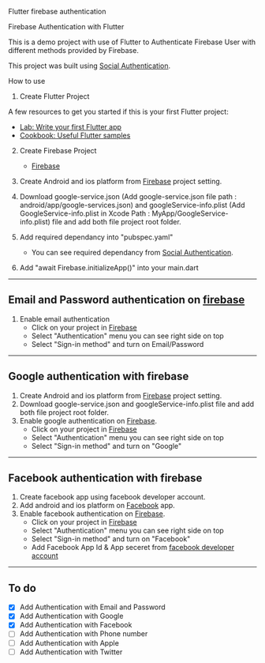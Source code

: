Flutter firebase authentication 

Firebase Authentication with Flutter

This is a demo project with use of Flutter to Authenticate Firebase User with different methods provided by Firebase.

This project was built using [Social Authentication](https://firebase.flutter.dev/docs/auth/social/).

How to use

1. Create Flutter Project 
  
  A few resources to get you started if this is your first Flutter project:

- [Lab: Write your first Flutter app](https://flutter.dev/docs/get-started/codelab)
- [Cookbook: Useful Flutter samples](https://flutter.dev/docs/cookbook)

2. Create Firebase Project 
   - [Firebase](https://console.firebase.google.com/)

3. Create Android and ios platform from [Firebase](https://console.firebase.google.com/) project setting.

4. Download google-service.json (Add google-service.json file path : android/app/google-services.json) and googleService-info.plist (Add GoogleService-info.plist in Xcode Path : MyApp/GoogleService-info.plist) file and add both file project root folder.

5. Add required dependancy into "pubspec.yaml" 
   * You can see required dependancy from [Social Authentication](https://firebase.flutter.dev/docs/auth/social/).

6. Add "await Firebase.initializeApp()" into your main.dart 

--------------------------------------------------------------------------------------------------------

## Email and Password authentication on [firebase](https://console.firebase.google.com/)

  1. Enable email authentication 
     * Click on your project in [Firebase](https://console.firebase.google.com/) 
     * Select "Authentication" menu you can see right side on top 
     * Select "Sign-in method" and turn on Email/Password

--------------------------------------------------------------------------------------------------------

## Google authentication with firebase
   
  1. Create Android and ios platform from [Firebase](https://console.firebase.google.com/) project setting.
  2. Download google-service.json and googleService-info.plist file and add both file project root folder.
  3. Enable google authentication on [Firebase](https://console.firebase.google.com/).
     * Click on your project in [Firebase](https://console.firebase.google.com/) 
     * Select "Authentication" menu you can see right side on top 
     * Select "Sign-in method" and turn on "Google"

--------------------------------------------------------------------------------------------------------

## Facebook authentication with firebase

  1. Create facebook app using facebook developer account.
  2. Add android and ios platform on [Facebook](https://developers.facebook.com/apps/) app.
  3. Enable facebook authentication on [Firebase](https://console.firebase.google.com/).
     * Click on your project in [Firebase](https://console.firebase.google.com/) 
     * Select "Authentication" menu you can see right side on top 
     * Select "Sign-in method" and turn on "Facebook"
     * Add Facebook App Id & App seceret from [facebook developer account](https://developers.facebook.com/apps/)      

--------------------------------------------------------------------------------------------------------     

## To do

- [x] Add Authentication with Email and Password
- [x] Add Authentication with Google
- [x] Add Authentication with Facebook
- [ ] Add Authentication with Phone number
- [ ] Add Authentication with Apple
- [ ] Add Authentication with Twitter